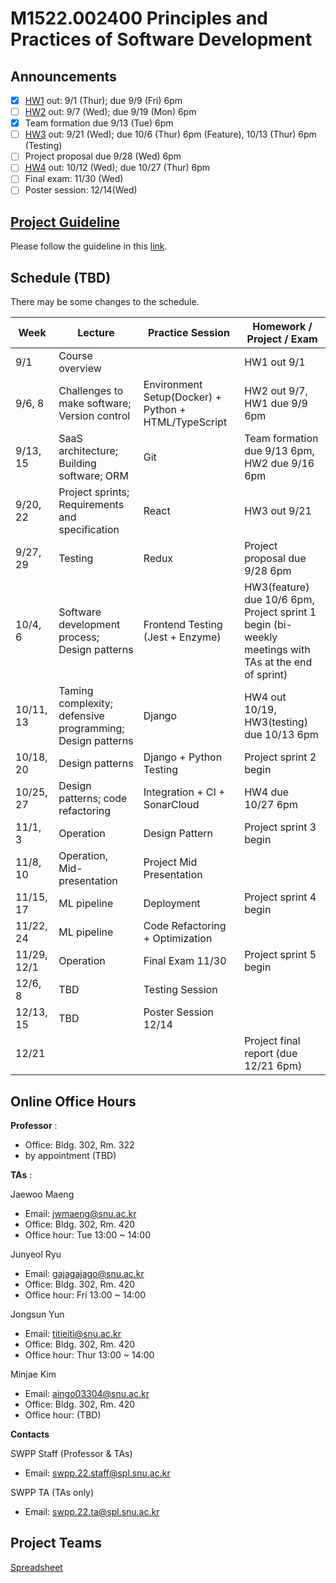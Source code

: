# M1522.002400 Principles and Practices of Software Development

## Announcements
- [x] [HW1](hw1) out: 9/1 (Thur); due 9/9 (Fri) 6pm
- [ ] [HW2](hw2) out: 9/7 (Wed); due 9/19 (Mon) 6pm
- [x] Team formation due 9/13 (Tue) 6pm
- [ ] [HW3](hw3) out: 9/21 (Wed); due 10/6 (Thur) 6pm (Feature), 10/13 (Thur) 6pm (Testing)
- [ ] Project proposal due 9/28 (Wed) 6pm
- [ ] [HW4](hw4) out: 10/12 (Wed); due 10/27 (Thur) 6pm
- [ ] Final exam: 11/30 (Wed)
- [ ] Poster session: 12/14(Wed) 

## [Project Guideline](project)

Please follow the guideline in this [link](project).

## Schedule (TBD)

There may be some changes to the schedule.

| Week  | Lecture | Practice Session | Homework / Project / Exam |
|-------|---------|------------------|---------------------------|
|9/1 | Course overview |  | HW1 out 9/1 |
|9/6, 8| Challenges to make software; Version control | Environment Setup(Docker) + Python + HTML/TypeScript  | HW2 out 9/7, <br/> HW1 due 9/9 6pm |
|9/13, 15| SaaS architecture; Building software; ORM | Git |  Team formation due 9/13 6pm, <br/> HW2 due 9/16 6pm |
|9/20, 22| Project sprints; Requirements and specification | React | HW3 out 9/21 |
|9/27, 29| Testing  | Redux | Project proposal due 9/28 6pm |
|10/4, 6 | Software development process; Design patterns | Frontend Testing (Jest + Enzyme) | HW3(feature) due 10/6 6pm, <br/> Project sprint 1 begin (bi-weekly meetings with TAs at the end of sprint) |
|10/11, 13 | Taming complexity; defensive programming; Design patterns | Django | HW4 out 10/19, <br/> HW3(testing) due 10/13 6pm  |
|10/18, 20 | Design patterns | Django + Python Testing | Project sprint 2 begin |
|10/25, 27 | Design patterns; code refactoring | Integration + CI + SonarCloud | HW4 due 10/27 6pm |
|11/1, 3 | Operation | Design Pattern | Project sprint 3 begin |
|11/8, 10 | Operation, Mid-presentation | Project Mid Presentation | |
|11/15, 17 | ML pipeline | Deployment | Project sprint 4 begin |
|11/22, 24 | ML pipeline | Code Refactoring + Optimization |  |
|11/29, 12/1 | Operation | Final Exam 11/30 | Project sprint 5 begin |
|12/6, 8 | TBD | Testing Session |  |
|12/13, 15 | TBD | Poster Session 12/14 | |
|12/21 | | | Project final report (due 12/21 6pm) |

## Online Office Hours
**Professor** : 
  - Office: Bldg. 302, Rm. 322
  - by appointment (TBD)

**TAs** :

Jaewoo Maeng
  - Email: jwmaeng@snu.ac.kr
  - Office: Bldg. 302, Rm. 420
  - Office hour: Tue 13:00 ~ 14:00

Junyeol Ryu
  - Email: gajagajago@snu.ac.kr
  - Office: Bldg. 302, Rm. 420
  - Office hour: Fri 13:00 ~ 14:00

Jongsun Yun
  - Email: titieiti@snu.ac.kr
  - Office: Bldg. 302, Rm. 420
  - Office hour: Thur 13:00 ~ 14:00
  
Minjae Kim
  - Email: aingo03304@snu.ac.kr
  - Office: Bldg. 302, Rm. 420
  - Office hour: (TBD)

**Contacts**

SWPP Staff (Professor & TAs)
  - Email: swpp.22.staff@spl.snu.ac.kr

SWPP TA (TAs only)
  - Email: swpp.22.ta@spl.snu.ac.kr
 
## Project Teams
[Spreadsheet](https://docs.google.com/spreadsheets/d/1Vb_QM-v6wQERfg9vwnF8BVCZ96XnUlcbutPiQAwQr74/edit#gid=0)
